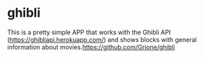 # ghibli
This is a pretty simple APP that works with the Ghibli API (https://ghibliapi.herokuapp.com/) and shows blocks with general information about movies.https://github.com/Grione/ghibli
